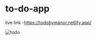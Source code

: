 # to-do-app
live link -https://todobymanor.netlify.app/

![todo](https://user-images.githubusercontent.com/112718846/201267008-eab5779e-e3fe-46d8-808c-54e6170db5ee.png)

